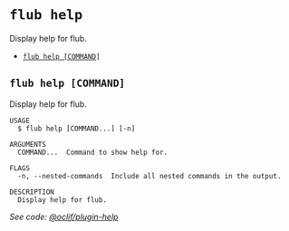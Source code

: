 `flub help`
===========

Display help for flub.

* [`flub help [COMMAND]`](#flub-help-command)

## `flub help [COMMAND]`

Display help for flub.

```
USAGE
  $ flub help [COMMAND...] [-n]

ARGUMENTS
  COMMAND...  Command to show help for.

FLAGS
  -n, --nested-commands  Include all nested commands in the output.

DESCRIPTION
  Display help for flub.
```

_See code: [@oclif/plugin-help](https://github.com/oclif/plugin-help/blob/v6.2.16/src/commands/help.ts)_
